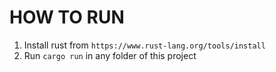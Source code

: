 # HOW TO RUN
1. Install rust from `https://www.rust-lang.org/tools/install`
2. Run `cargo run` in any folder of this project
